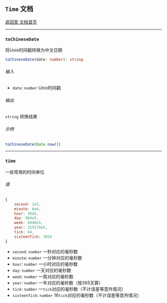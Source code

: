 ## `Time` 文档
[返回至 文档首页](./index.md)
***
### `toChineseDate`
将Unix时间戳转换为中文日期
```typescript
toChineseDate(date: number): string
```
###### 输入
- `date`: `number` Unix时间戳
###### 输出
`string` 转换结果
###### 示例
```javascript
toChineseDate(Date.now())
```
***
### `time`
一些常用的时间单位
###### 值
```javascript
{
    second: 1e3,
    minute: 6e4,
    hour: 36e5,
    day: 864e5,
    week: 6048e5,
    year: 315576e5,
    tick: 64,
    sixteenTick: 1024
}
```
- `second`: `number` 一秒对应的毫秒数
- `minute`: `number` 一分钟对应的毫秒数
- `hour`: `number` 一小时对应的毫秒数
- `day`: `number` 一天对应的毫秒数
- `week`: `number` 一周对应的毫秒数
- `year`: `number` 一年对应的毫秒数（按365天算）
- `tick`: `number` 一`tick`对应的毫秒数（不计误差等意外情况）
- `sixteenTick`: `number` 16`tick`对应的毫秒数（不计误差等意外情况）
